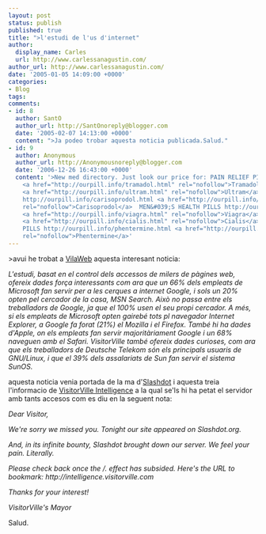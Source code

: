 ```yaml
---
layout: post
status: publish
published: true
title: ">l'estudi de l'us d'internet"
author:
  display_name: Carles
  url: http://www.carlessanagustin.com/
author_url: http://www.carlessanagustin.com/
date: '2005-01-05 14:09:00 +0000'
categories:
- Blog
tags:
comments:
- id: 8
  author: SantO
  author_url: http://SantOnoreply@blogger.com
  date: '2005-02-07 14:13:00 +0000'
  content: ">Ja podeo trobar aquesta noticia publicada.Salud."
- id: 9
  author: Anonymous
  author_url: http://Anonymousnoreply@blogger.com
  date: '2006-12-26 16:43:00 +0000'
  content: '>New med directory. Just look our price for: PAIN RELIEF PILLS http://ourpill.info/tramadol.html
    <a href="http://ourpill.info/tramadol.html" rel="nofollow">Tramadol</a>  http://ourpill.info/ultram.html
    <a href="http://ourpill.info/ultram.html" rel="nofollow">Ultram</a>  MUSCLE RELAXANTS
    http://ourpill.info/carisoprodol.html <a href="http://ourpill.info/carisoprodol.html"
    rel="nofollow">Carisoprodol</a>  MEN&#039;S HEALTH PILLS http://ourpill.info/viagra.html
    <a href="http://ourpill.info/viagra.html" rel="nofollow">Viagra</a>  http://ourpill.info/cialis.html
    <a href="http://ourpill.info/cialis.html" rel="nofollow">Cialis</a>  WEIGHT LOSS
    PILLS http://ourpill.info/phentermine.html <a href="http://ourpill.info/phentermine.html"
    rel="nofollow">Phentermine</a>'
---
```

<p>>avui he trobat a <a href="http://www.vilaweb.com/" target="_blank">VilaWeb</a> aquesta interesant noticia:</p>
<p><span style="font-style:italic;">L'estudi, basat en el control dels accessos de milers de p&agrave;gines web, ofereix dades for&ccedil;a interessants com ara que un 66% dels empleats de Microsoft fan servir per a les cerques a internet Google, i sols un 20% opten pel cercador de la casa, MSN Search. Aix&ograve; no passa entre els treballadors de Google, ja que el 100% usen el seu propi cercador. A m&eacute;s, si els empleats de Microsoft opten gaireb&eacute; tots pl navegador Internet Explorer, a Google fa forat (21%) el Mozilla i el Firefox. Tamb&eacute; hi ha dades d'Apple, on els empleats fan servir majorit&agrave;riament Google i un 68% naveguen amb el Safari. VisitorVille tamb&eacute; ofereix dades curioses, com ara que els treballadors de Deutsche Telekom s&oacute;n els principals usuaris de GNU/Linux, i que el 39% dels assalariats de Sun fan servir el sistema SunOS.</p>
<p></span>aquesta noticia venia portada de la ma d'<a href="http://slashdot.org/" target="_blank">Slashdot</a> i aquesta treia l'informacio de <a href="http://intelligence.visitorville.com/" target="_blank">VisitorVille Intelligence</a> a la qual se'ls hi ha petat el servidor amb tants accesos com es diu en la seguent nota:</p>
<p><span style="font-style:italic;">Dear Visitor,</span></p>
<p><span style="font-style:italic;">We're sorry we missed you. Tonight our site appeared on Slashdot.org.</span></p>
<p><span style="font-style:italic;">And, in its infinite bounty, Slashdot brought down our server. We feel your pain. Literally.</span></p>
<p><span style="font-style:italic;">Please check back once the /. effect has subsided. Here's the URL to bookmark: http://intelligence.visitorville.com      </span></p>
<p><span style="font-style:italic;">Thanks for your interest!</span></p>
<p><span style="font-style:italic;">VisitorVille's Mayor</span></p>
<p>Salud.</p>

